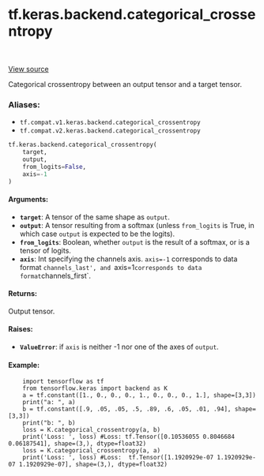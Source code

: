 <div itemscope itemtype="http://developers.google.com/ReferenceObject">
<meta itemprop="name" content="tf.keras.backend.categorical_crossentropy" />
<meta itemprop="path" content="Stable" />
</div>

# tf.keras.backend.categorical_crossentropy

<!-- Insert buttons -->

<table class="tfo-notebook-buttons tfo-api" align="left">
</table>

<a target="_blank" href="/code/stable/tensorflow/python/keras/backend.py">View source</a>



<!-- Start diff -->
Categorical crossentropy between an output tensor and a target tensor.

### Aliases:

* `tf.compat.v1.keras.backend.categorical_crossentropy`
* `tf.compat.v2.keras.backend.categorical_crossentropy`


``` python
tf.keras.backend.categorical_crossentropy(
    target,
    output,
    from_logits=False,
    axis=-1
)
```



<!-- Placeholder for "Used in" -->


#### Arguments:


* <b>`target`</b>: A tensor of the same shape as `output`.
* <b>`output`</b>: A tensor resulting from a softmax
    (unless `from_logits` is True, in which
    case `output` is expected to be the logits).
* <b>`from_logits`</b>: Boolean, whether `output` is the
    result of a softmax, or is a tensor of logits.
* <b>`axis`</b>: Int specifying the channels axis. `axis=-1` corresponds to data
    format `channels_last', and `axis=1` corresponds to data format
    `channels_first`.


#### Returns:

Output tensor.



#### Raises:


* <b>`ValueError`</b>: if `axis` is neither -1 nor one of the axes of `output`.


#### Example:


```python:
    import tensorflow as tf
    from tensorflow.keras import backend as K
    a = tf.constant([1., 0., 0., 0., 1., 0., 0., 0., 1.], shape=[3,3])
    print("a: ", a)
    b = tf.constant([.9, .05, .05, .5, .89, .6, .05, .01, .94], shape=[3,3])
    print("b: ", b)
    loss = K.categorical_crossentropy(a, b)
    print('Loss: ', loss) #Loss: tf.Tensor([0.10536055 0.8046684  0.06187541], shape=(3,), dtype=float32)
    loss = K.categorical_crossentropy(a, a)
    print('Loss: ', loss) #Loss:  tf.Tensor([1.1920929e-07 1.1920929e-07 1.1920929e-07], shape=(3,), dtype=float32)
```